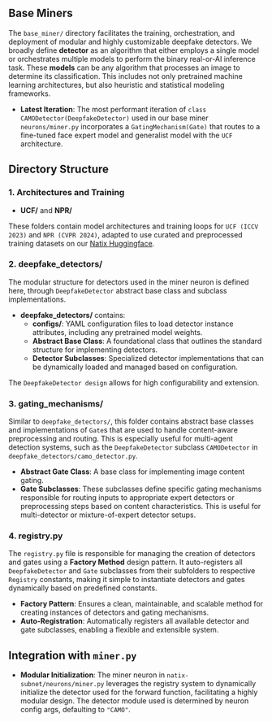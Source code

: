 ## Base Miners

The `base_miner/` directory facilitates the training, orchestration, and deployment of modular and highly customizable deepfake detectors.
We broadly define **detector** as an algorithm that either employs a single model or orchestrates multiple models to perform the binary real-or-AI inference task. These **models** can be any algorithm that processes an image to determine its classification. This includes not only pretrained machine learning architectures, but also heuristic and statistical modeling frameworks.

- **Latest Iteration**: The most performant iteration of `class CAMODetector(DeepfakeDetector)` used in our base miner `neurons/miner.py` incorporates a `GatingMechanism(Gate)` that routes to a fine-tuned face expert model and generalist model with the `UCF` architecture.

## Directory Structure

### 1. Architectures and Training
- **UCF/** and **NPR/**

These folders contain model architectures and training loops for `UCF (ICCV 2023)` and `NPR (CVPR 2024)`, adapted to use curated and preprocessed training datasets on our [Natix Huggingface](https://huggingface.co/natix-network-org).

### 2. deepfake_detectors/
The modular structure for detectors used in the miner neuron is defined here, through `DeepfakeDetector` abstract base class and subclass implementations.

- **deepfake_detectors/** contains:
  - **configs/**: YAML configuration files to load detector instance attributes, including any pretrained model weights.
  - **Abstract Base Class**: A foundational class that outlines the standard structure for implementing detectors.
  - **Detector Subclasses**: Specialized detector implementations that can be dynamically loaded and managed based on configuration.

The `DeepfakeDetector design` allows for high configurability and extension.

### 3. gating_mechanisms/
Similar to `deepfake_detectors/`, this folder contains abstract base classes and implementations of `Gate`s that are used to handle content-aware preprocessing and routing. This is especially useful for multi-agent detection systems, such as the `DeepfakeDetector` subclass `CAMODetector` in `deepfake_detectors/camo_detector.py`.

- **Abstract Gate Class**: A base class for implementing image content gating.
- **Gate Subclasses**: These subclasses define specific gating mechanisms responsible for routing inputs to appropriate expert detectors or preprocessing steps based on content characteristics. This is useful for multi-detector or mixture-of-expert detector setups.

### 4. registry.py
The `registry.py` file is responsible for managing the creation of detectors and gates using a **Factory Method** design pattern. It auto-registers all `DeepfakeDetector` and `Gate` subclasses from their subfolders to respective `Registry` constants, making it simple to instantiate detectors and gates dynamically based on predefined constants.

- **Factory Pattern**: Ensures a clean, maintainable, and scalable method for creating instances of detectors and gating mechanisms.
- **Auto-Registration**: Automatically registers all available detector and gate subclasses, enabling a flexible and extensible system.

## Integration with `miner.py`

- **Modular Initialization**: The miner neuron in `natix-subnet/neurons/miner.py` leverages the registry system to dynamically initialize the detector used for the forward function, facilitating a highly modular design. The detector module used is determined by neuron config args, defaulting to `"CAMO"`.

